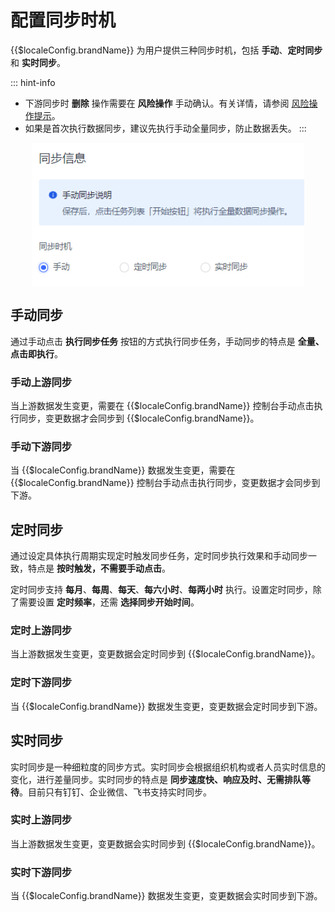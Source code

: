 # 配置同步时机

<LastUpdated/>

{{$localeConfig.brandName}} 为用户提供三种同步时机，包括 **手动**、**定时同步** 和 **实时同步**。

::: hint-info
* 下游同步时 **删除** 操作需要在 **风险操作** 手动确认。有关详情，请参阅 [风险操作提示](/guides/sync-new/risky-operation.md)。
* 如果是首次执行数据同步，建议先执行手动全量同步，防止数据丢失。
:::

<img src="../images/sync-mode.png" height=230 style="display:block;margin: 0 auto;">

## 手动同步

通过手动点击 **执行同步任务** 按钮的方式执行同步任务，手动同步的特点是 **全量、点击即执行**。

### 手动上游同步

当上游数据发生变更，需要在 {{$localeConfig.brandName}} 控制台手动点击执行同步，变更数据才会同步到 {{$localeConfig.brandName}}。

### 手动下游同步

当 {{$localeConfig.brandName}} 数据发生变更，需要在 {{$localeConfig.brandName}} 控制台手动点击执行同步，变更数据才会同步到下游。

## 定时同步

通过设定具体执行周期实现定时触发同步任务，定时同步执行效果和手动同步一致，特点是 **按时触发，不需要手动点击**。

定时同步支持 **每月**、**每周**、**每天**、**每六小时**、**每两小时** 执行。设置定时同步，除了需要设置 **定时频率**，还需 **选择同步开始时间**。

### 定时上游同步

当上游数据发生变更，变更数据会定时同步到 {{$localeConfig.brandName}}。

### 定时下游同步

当 {{$localeConfig.brandName}} 数据发生变更，变更数据会定时同步到下游。

## 实时同步

实时同步是一种细粒度的同步方式。实时同步会根据组织机构或者人员实时信息的变化，进行差量同步。实时同步的特点是 **同步速度快、响应及时、无需排队等待**。目前只有钉钉、企业微信、飞书支持实时同步。

### 实时上游同步

当上游数据发生变更，变更数据会实时同步到 {{$localeConfig.brandName}}。

### 实时下游同步
当 {{$localeConfig.brandName}} 数据发生变更，变更数据会实时同步到下游。